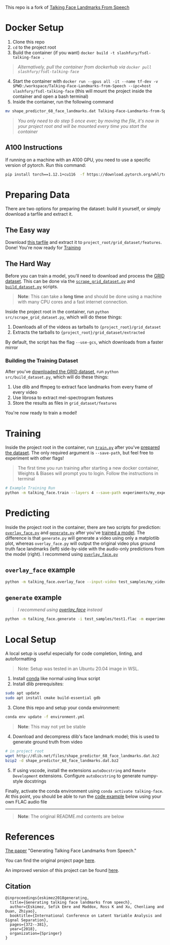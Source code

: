 This repo is a fork of [Talking Face Landmarks From Speech](https://github.com/eeskimez/Talking-Face-Landmarks-from-Speech)

# Docker Setup
1. Clone this repo
2. `cd` to the project root
3. Build the container (if you want) `docker build -t slashfury/fsdl-talking-face .`
> *Alternatively, pull the container from dockerhub via `docker pull slashfury/fsdl-talking-face`*
4. Start the container with `docker run --gpus all -it --name tf-dev -v $PWD:/workspace/Talking-Face-Landmarks-from-Speech --ipc=host slashfury/fsdl-talking-face` (this will mount the project inside the container and open a bash terminal)
5. Inside the container, run the following command
``` bash
mv shape_predictor_68_face_landmarks.dat Talking-Face-Landmarks-from-Speech
```
> *You only need to do step 5 once ever; by moving the file, it's now in your project root and will be mounted every time you start the container*

## A100 Instructions
If running on a machine with an A100 GPU, you need to use a specific version of pytorch. Run this command:
``` bash
pip install torch==1.12.1+cu116  -f https://download.pytorch.org/whl/torch_stable.html
```

# Preparing Data

There are two options for preparing the dataset: build it yourself, or simply download a tarfile and extract it.

## The Easy way

Download [this tarfile](https://storage.googleapis.com/audio-vtuber/grid_features.tar) and extract it to `project_root/grid_dataset/features`. Done! You're now ready for [Training](#training)
## The Hard Way

Before you can train a model, you'll need to download and process the [GRID dataset](https://spandh.dcs.shef.ac.uk//gridcorpus/). This can be done via the [`scrape_grid_dataset.py`](src/scrape_grid_dataset.py) and [`build_dataset.py`](src/build_dataset.py) scripts.

> **Note**: This can take a **long time** and should be done using a machine with many CPU cores and a fast internet connection.

Inside the project root in the container, run `python src/scrape_grid_dataset.py`, which will do these things:

1. Downloads all of the videos as tarballs to `{project_root}/grid_dataset`
2. Extracts the tarballs to `{project_root}/grid_dataset/extracted`

By default, the script has the flag `--use-gcs`, which downloads from a faster mirror

### Building the Training Dataset

After you've [downloaded the GRID dataset](#downloading-the-grid-dataset), run `python src/build_dataset.py`, which will do these things:

1. Use dlib and ffmpeg to extract face landmarks from every frame of every video
2. Use librosa to extract mel-spectrogram features
3. Store the results as files in `grid_dataset/features`

You're now ready to train a model!

# Training

Inside the project root in the container, run [`train.py`](src/talking_face/train.py) after you've [prepared the dataset](#preparing-data). The only required argument is `--save-path`, but feel free to experiment with other flags!

> The first time you run training after starting a new docker container, Weights & Biases will prompt you to login. Follow the instructions in terminal

``` bash
# Example Training Run
python -m talking_face.train --layers 4 --save-path experiments/my_experiment --epochs 100 --batch-size 256
```

# Predicting

Inside the project root in the container, there are two scripts for prediction: [`overlay_face.py`](src/talking_face/overlay_face.py) and [`generate.py`](src/talkiing_face/generate.py) after you've [trained a model](#training). The difference is that `generate.py` will generate a video using only a matplotlib plot, whereas `overlay_face.py` will output the original video plus ground truth face landmarks (left) side-by-side with the audio-only predictions from the model (right). I recommend using [`overlay_face.py`](src/talking_face/overlay_face.py)

## `overlay_face` example

``` bash
python -m talking_face.overlay_face --input-video test_samples/my_video.mp4 --model experiments/my_experiment/trained_model.ckpt --output-dir results/my_video
```

## `generate` example
> *I recommend using [overlay_face](#overlayface-example) instead*

``` bash
python -m talking_face.generate -i test_samples/test1.flac -m experiments/my_experiment/trained_model.ckpt -d 0 -c 0 -o output_dir
```


# Local Setup
A local setup is useful especially for code completion, linting, and autoformatting
> Note: Setup was tested in an Ubuntu 20.04 image in WSL.

1. Install [conda](https://docs.conda.io/en/latest/miniconda.html) like normal using linux script
2. Install dlib prerequisites:
``` bash
sudo apt update
sudo apt install cmake build-essential gdb
```
3. Clone this repo and setup your conda environment:
``` bash
conda env update -f environment.yml
```
>**Note**: This may not yet be stable
4. Download and decompress dlib's face landmark model; this is used to generate ground truth from video
``` bash
# in project root
wget http://dlib.net/files/shape_predictor_68_face_landmarks.dat.bz2
bzip2 -d shape_predictor_68_face_landmarks.dat.bz2
```
5. If using vscode, install the extensions `autoDocstring` and `Remote Development` extensions. Configure `autoDocstring` to generate numpy-style docstrings

Finally, activate the conda environment using `conda activate talking-face`. At this point, you should be able to run the [code example](#code-example) below using your own FLAC audio file

---

> **Note**: The original README.md contents are below
# References

[The paper](https://link.springer.com/chapter/10.1007/978-3-319-93764-9_35) "Generating Talking Face Landmarks from Speech."

You can find the original project page [here](http://www2.ece.rochester.edu/projects/air/projects/talkingface.html).

An improved version of this project can be found [here](http://www2.ece.rochester.edu/projects/air/projects/3Dtalkingface.html).
## Citation

```
@inproceedings{eskimez2018generating,
  title={Generating talking face landmarks from speech},
  author={Eskimez, Sefik Emre and Maddox, Ross K and Xu, Chenliang and Duan, Zhiyao},
  booktitle={International Conference on Latent Variable Analysis and Signal Separation},
  pages={372--381},
  year={2018},
  organization={Springer}
}
```
